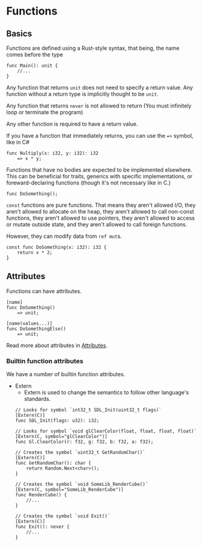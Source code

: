 # Functions

## Basics

Functions are defined using a Rust-style syntax, that being, the name comes before the type

```
func Main(): unit {
    //...
}
```

Any function that returns `unit` does not need to specify a return value. Any function without a return type is implicitly thought to be `unit`.

Any function that returns `never` is not allowed to return (You must infinitely loop or terminate the program)

Any other function is required to have a return value.

If you have a function that immediately returns, you can use the `=>` symbol, like in C#

```
func Nultiply(x: i32, y: i32): i32
    => x * y;
```

Functions that have no bodies are expected to be implemented elsewhere.
This can be beneficial for traits, generics with specific implementations, or foreward-declaring functions (though it's not necessary like in C.)

```
func DoSomething();
```

`const` functions are pure functions. That means they aren't allowed I/O, they aren't allowed to allocate on the heap, they aren't allowed to call non-const functions, they aren't allowed to use pointers, they aren't allowed to access or mutate outside state, and they aren't allowed to call foreign functions.

However, they can modify data from `ref mut`s.

```
const func DoSomething(x: i32): i32 {
    return x * 2;
}
```

## Attributes

Functions can have attributes.

```
[name]
func DoSomething()
    => unit;

[name(values...)]
func DoSomethingElse()
    => unit;
```

Read more about attributes in [Attributes](Attributes.md).

### Builtin function attributes

We have a number of builtin function attributes.

- Extern
    - Extern is used to change the semantics to follow other language's standards.
    ```
    // Looks for symbol `int32_t SDL_Init(uint32_t flags)`
    [Extern(C)]
    func SDL_Init(flags: u32): i32;

    // Looks for symbol `void glClearColor(float, float, float, float)`
    [Extern(C, symbol="glClearColor")]
    func Gl.ClearColor(r: f32, g: f32, b: f32, a: f32);

    // Creates the symbol `uint32_t GetRandomChar()`
    [Extern(C)]
    func GetRandomChar(): char {
        return Random.Next<char>();
    }

    // Creates the symbol `void SomeLib_RenderCube()`
    [Extern(C, symbol="SomeLib_RenderCube")]
    func RenderCube() {
        //...
    }

    // Creates the symbol `void Exit()`
    [Extern(C)]
    func Exit(): never {
        //...
    }
    ```
